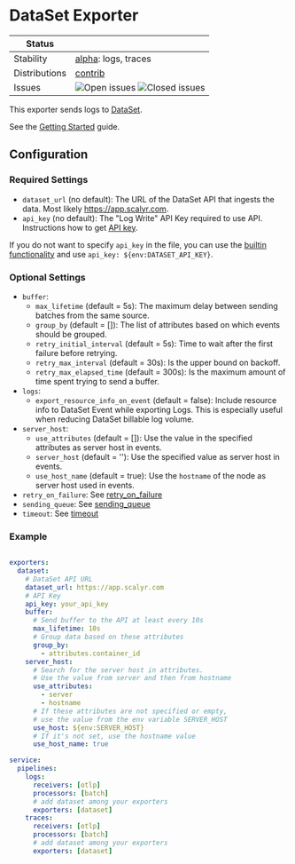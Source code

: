 # DataSet Exporter

<!-- status autogenerated section -->
| Status        |           |
| ------------- |-----------|
| Stability     | [alpha]: logs, traces   |
| Distributions | [contrib] |
| Issues        | ![Open issues](https://img.shields.io/github/issues-search/open-telemetry/opentelemetry-collector-contrib?query=is%3Aissue%20is%3Aopen%20label%3Aexporter%2Fdataset%20&label=open&color=orange&logo=opentelemetry) ![Closed issues](https://img.shields.io/github/issues-search/open-telemetry/opentelemetry-collector-contrib?query=is%3Aissue%20is%3Aclosed%20label%3Aexporter%2Fdataset%20&label=closed&color=blue&logo=opentelemetry) |

[alpha]: https://github.com/open-telemetry/opentelemetry-collector#alpha
[contrib]: https://github.com/open-telemetry/opentelemetry-collector-releases/tree/main/distributions/otelcol-contrib
<!-- end autogenerated section -->

This exporter sends logs to [DataSet](https://www.dataset.com/).

See the [Getting Started](https://app.scalyr.com/help/getting-started) guide.

## Configuration

### Required Settings

- `dataset_url` (no default): The URL of the DataSet API that ingests the data. Most likely https://app.scalyr.com.
- `api_key` (no default): The "Log Write" API Key required to use API. Instructions how to get [API key](https://app.scalyr.com/help/api-keys).

If you do not want to specify `api_key` in the file, you can use the [builtin functionality](https://opentelemetry.io/docs/collector/configuration/#configuration-environment-variables) and use `api_key: ${env:DATASET_API_KEY}`.

### Optional Settings

- `buffer`:
  - `max_lifetime` (default = 5s): The maximum delay between sending batches from the same source.
  - `group_by` (default = []): The list of attributes based on which events should be grouped.
  - `retry_initial_interval` (default = 5s): Time to wait after the first failure before retrying.
  - `retry_max_interval` (default = 30s): Is the upper bound on backoff.
  - `retry_max_elapsed_time` (default = 300s): Is the maximum amount of time spent trying to send a buffer.
- `logs`:
  - `export_resource_info_on_event` (default = false): Include resource info to DataSet Event while exporting Logs. This is especially useful when reducing DataSet billable log volume.
- `server_host`:
  - `use_attributes` (default = []): Use the value in the specified attributes as server host in events.
  - `server_host` (default = ''): Use the specified value as server host in events.
  - `use_host_name` (default = true): Use the `hostname` of the node as server host used in events.
- `retry_on_failure`: See [retry_on_failure](https://github.com/open-telemetry/opentelemetry-collector/blob/main/exporter/exporterhelper/README.md)
- `sending_queue`: See [sending_queue](https://github.com/open-telemetry/opentelemetry-collector/blob/main/exporter/exporterhelper/README.md)
- `timeout`: See [timeout](https://github.com/open-telemetry/opentelemetry-collector/blob/main/exporter/exporterhelper/README.md)


### Example

```yaml

exporters:
  dataset:
    # DataSet API URL
    dataset_url: https://app.scalyr.com
    # API Key
    api_key: your_api_key
    buffer:
      # Send buffer to the API at least every 10s
      max_lifetime: 10s
      # Group data based on these attributes
      group_by:
        - attributes.container_id
    server_host:
      # Search for the server host in attributes.
      # Use the value from server and then from hostname
      use_attributes:
        - server
        - hostname
      # If these attributes are not specified or empty,
      # use the value from the env variable SERVER_HOST
      use_host: ${env:SERVER_HOST}
      # If it's not set, use the hostname value
      use_host_name: true

service:
  pipelines:
    logs:
      receivers: [otlp]
      processors: [batch]
      # add dataset among your exporters
      exporters: [dataset]
    traces:
      receivers: [otlp]
      processors: [batch]
      # add dataset among your exporters
      exporters: [dataset]
```
